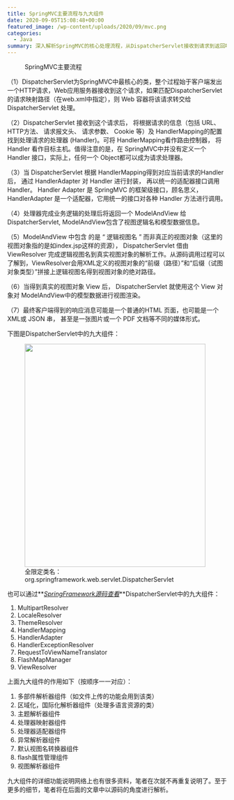 ```yaml
---
title: SpringMVC主要流程与九大组件
date: 2020-09-05T15:08:48+00:00
featured_image: /wp-content/uploads/2020/09/mvc.png
categories:
  - Java
summary: 深入解析SpringMVC的核心处理流程，从DispatcherServlet接收到请求到返回响应的七个步骤，以及DispatcherServlet中的九大核心组件及其功能。
---
```

<figure class="wp-block-image"><img decoding="async" src="http://roliu.work/wp-content/uploads/2020/09/SpringMVC主要流程-1-1024x446.png" alt="" class="wp-image-629" /><figcaption>SpringMVC主要流程</figcaption></figure> 

（1）DispatcherServlet为SpringMVC中最核心的类，整个过程始于客户端发出一个HTTP请求，Web应用服务器接收到这个请求，如果匹配DispatcherServlet的请求映射路径（在web.xml中指定），则 Web 容器将该请求转交给 DispatcherServlet 处理。

（2）DispatcherServlet 接收到这个请求后， 将根据请求的信息（包括 URL、 HTTP方法、 请求报文头、 请求参数、 Cookie 等）及 HandlerMapping的配置找到处理请求的处理器 (Handler)。可将 HandlerMapping看作路由控制器， 将 Handler 看作目标主机。值得注意的是，在 SpringMVC中并没有定义一个 Handler 接口，实际上，任何一个 Object都可以成为请求处理器。

（3）当 DispatcherServlet 根据 HandlerMapping得到对应当前请求的Handler 后， 通过 HandlerAdapter 对 Handler 进行封装， 再以统一的适配器接口调用 Handler。 Handler Adapter 是 SpringMVC 的框架级接口，顾名思义，HandlerAdapter 是一个适配器，它用统一的接口对各种 Handler 方法进行调用。

（4）处理器完成业务逻辑的处理后将返回一个 ModelAndView 给 DispatcherServlet, ModelAndView包含了视图逻辑名和模型数据信息。

（5）ModelAndView 中包含 的是 “ 逻辑视图名 ” 而非真正的视图对象（这里的视图对象指的是如index.jsp这样的资源）， DispatcherServlet 借由 ViewResolver 完成逻辑视图名到真实视图对象的解析工作。从源码调用过程可以了解到，ViewResolver会用XML定义的视图对象的“前缀（路径）”和“后缀（试图对象类型）”拼接上逻辑视图名得到视图对象的绝对路径。

（6）当得到真实的视图对象 View 后， DispatcherServlet 就使用这个 View 对象对 ModelAndView中的模型数据进行视图渲染。

（7）最终客户端得到的响应消息可能是一个普通的HTML 页面，也可能是一个 XML或 JSON 串， 甚至是一张图片或一个 PDF 文档等不同的媒体形式。

下图是DispatcherServlet中的九大组件：

<div class="wp-block-image">
  <figure class="aligncenter is-resized"><img decoding="async" loading="lazy" src="http://roliu.work/wp-content/uploads/2020/09/SpingMVC九大组件-829x1024.jpeg" alt="" class="wp-image-631" width="415" height="512" /><figcaption>全限定类名：org.springframework.web.servlet.DispatcherServlet</figcaption></figure>
</div>

也可以通过**_[SpringFramework源码查看][1]_**DispatcherServlet中的九大组件：

  1. MultipartResolver
  2. LocaleResolver
  3. ThemeResolver
  4. HandlerMapping
  5. HandlerAdapter
  6. HandlerExceptionResolver
  7. RequestToViewNameTranslator
  8. FlashMapManager
  9. ViewResolver

上面九大组件的作用如下（按顺序一一对应）：

  1. 多部件解析器组件（如文件上传的功能会用到该类）
  2. 区域化，国际化解析器组件（处理多语言资源的类）
  3. 主题解析器组件
  4. 处理器映射器组件
  5. 处理器适配器组件
  6. 异常解析器组件
  7. 默认视图名转换器组件
  8. flash属性管理组件
  9. 视图解析器组件

九大组件的详细功能说明网络上也有很多资料，笔者在次就不再重复说明了。至于更多的细节，笔者将在后面的文章中以源码的角度进行解析。

 [1]: https://github.com/spring-projects/spring-framework/blob/master/spring-webmvc/src/main/java/org/springframework/web/servlet/DispatcherServlet.java